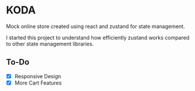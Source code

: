 # KODA

Mock online store created using react and zustand for state management.

I started this project to understand how efficiently zustand works compared to other state management libraries.

## To-Do

- [x] Responsive Design
- [x] More Cart Features
